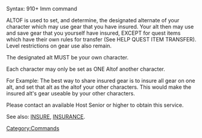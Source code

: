 Syntax: 910+ Imm command

ALTOF is used to set, and determine, the designated alternate of your
character which may use gear that you have insured. Your alt then may
use and save gear that you yourself have insured, EXCEPT for quest items
which have their own rules for transfer (See HELP QUEST ITEM TRANSFER).
Level restrictions on gear use also remain.

The designated alt MUST be your own character.

Each character may only be set as ONE Altof another character.

For Example: The best way to share insured gear is to insure all gear on
one alt, and set that alt as the altof your other characters. This would
make the insured alt's gear useable by your other characters.

Please contact an available Host Senior or higher to obtain this
service.

See also: [INSURE](Insure "wikilink"),
[INSURANCE](Insurance "wikilink").

[Category:Commands](Category:Commands "wikilink")
